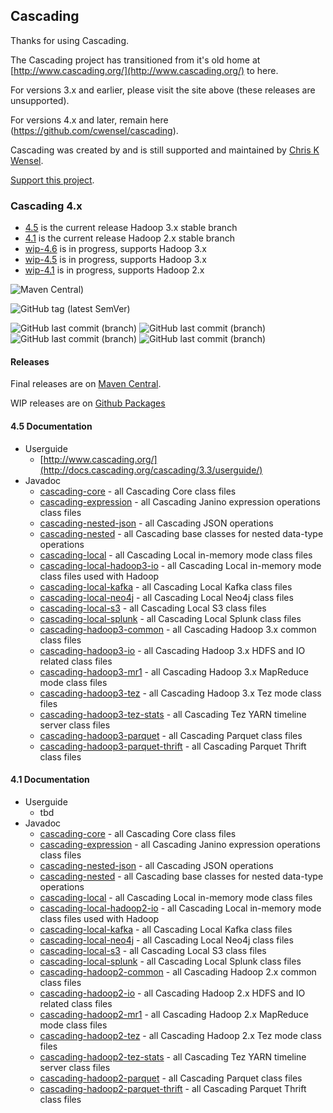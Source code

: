 ## Cascading

Thanks for using Cascading.

The Cascading project has transitioned from it's old home at [http://www.cascading.org/](http://www.cascading.org/) to here.

For versions 3.x and earlier, please visit the site above (these releases are unsupported).

For versions 4.x and later, remain here (https://github.com/cwensel/cascading).

Cascading was created by and is still supported and maintained by [Chris K Wensel](https://chris.wensel.net).

[Support this project](https://github.com/cwensel).

### Cascading 4.x

* [4.5](https://github.com/cwensel/cascading/tree/4.5) is the current release Hadoop 3.x stable branch
* [4.1](https://github.com/cwensel/cascading/tree/4.1) is the current release Hadoop 2.x stable branch
* [wip-4.6](https://github.com/cwensel/cascading/tree/wip-4.6) is in progress, supports Hadoop 3.x
* [wip-4.5](https://github.com/cwensel/cascading/tree/wip-4.5) is in progress, supports Hadoop 3.x
* [wip-4.1](https://github.com/cwensel/cascading/tree/wip-4.1) is in progress, supports Hadoop 2.x

![Maven Central)](https://img.shields.io/maven-metadata/v.svg?label=maven-central%204.x&metadataUrl=https%3A%2F%2Frepo1.maven.org%2Fmaven2%2Fnet%2Fwensel%2Fcascading-core%2Fmaven-metadata.xml&versionPrefix=4)

![GitHub tag (latest SemVer)](https://img.shields.io/github/v/tag/cwensel/cascading?label=lastest%20wip) 

![GitHub last commit (branch)](https://img.shields.io/github/last-commit/cwensel/cascading/wip-4.0?label=last+4.0+commit) 
![GitHub last commit (branch)](https://img.shields.io/github/last-commit/cwensel/cascading/wip-4.1?label=last+4.1+commit)
![GitHub last commit (branch)](https://img.shields.io/github/last-commit/cwensel/cascading/wip-4.5?label=last+4.5+commit)
![GitHub last commit (branch)](https://img.shields.io/github/last-commit/cwensel/cascading/wip-4.6?label=last+4.6+commit)

#### Releases

Final releases are on [Maven Central](https://search.maven.org/search?q=g:net.wensel).

WIP releases are on [Github Packages](https://github.com/cwensel?tab=packages&repo_name=cascading)

#### 4.5 Documentation

- Userguide
  - [http://www.cascading.org/](http://docs.cascading.org/cascading/3.3/userguide/)
- Javadoc
  - [cascading-core](https://javadoc.io/doc/net.wensel/cascading-core)              - all Cascading Core class files
  - [cascading-expression](https://javadoc.io/doc/net.wensel/cascading-expression)        - all Cascading Janino expression operations class files
  - [cascading-nested-json](https://javadoc.io/doc/net.wensel/cascading-nested-json)       - all Cascading JSON operations
  - [cascading-nested](https://javadoc.io/doc/net.wensel/cascading-nested)            - all Cascading base classes for nested data-type operations
  - [cascading-local](https://javadoc.io/doc/net.wensel/cascading-local)             - all Cascading Local in-memory mode class files
  - [cascading-local-hadoop3-io](https://javadoc.io/doc/net.wensel/cascading-local-hadoop3-io)   - all Cascading Local in-memory mode class files used with Hadoop
  - [cascading-local-kafka](https://javadoc.io/doc/net.wensel/cascading-local-kafka)   - all Cascading Local Kafka class files
  - [cascading-local-neo4j](https://javadoc.io/doc/net.wensel/cascading-local-neo4j)   - all Cascading Local Neo4j class files
  - [cascading-local-s3](https://javadoc.io/doc/net.wensel/cascading-local-s3)   - all Cascading Local S3 class files
  - [cascading-local-splunk](https://javadoc.io/doc/net.wensel/cascading-local-splunk)   - all Cascading Local Splunk class files
  - [cascading-hadoop3-common](https://javadoc.io/doc/net.wensel/cascading-hadoop3-common)    - all Cascading Hadoop 3.x common class files
  - [cascading-hadoop3-io](https://javadoc.io/doc/net.wensel/cascading-hadoop3-io)        - all Cascading Hadoop 3.x HDFS and IO related class files
  - [cascading-hadoop3-mr1](https://javadoc.io/doc/net.wensel/cascading-hadoop3-mr1)       - all Cascading Hadoop 3.x MapReduce mode class files
  - [cascading-hadoop3-tez](https://javadoc.io/doc/net.wensel/cascading-hadoop3-tez)       - all Cascading Hadoop 3.x Tez mode class files
  - [cascading-hadoop3-tez-stats](https://javadoc.io/doc/net.wensel/cascading-hadoop3-tez-stats) - all Cascading Tez YARN timeline server class files
  - [cascading-hadoop3-parquet](https://javadoc.io/doc/net.wensel/cascading-hadoop3-parquet) - all Cascading Parquet class files
  - [cascading-hadoop3-parquet-thrift](https://javadoc.io/doc/net.wensel/cascading-hadoop3-parquet-thrift) - all Cascading Parquet Thrift class files


#### 4.1 Documentation

- Userguide
  - tbd 
- Javadoc
  - [cascading-core](https://javadoc.io/doc/net.wensel/cascading-core)              - all Cascading Core class files
  - [cascading-expression](https://javadoc.io/doc/net.wensel/cascading-expression)        - all Cascading Janino expression operations class files
  - [cascading-nested-json](https://javadoc.io/doc/net.wensel/cascading-nested-json/4.1.0/)       - all Cascading JSON operations
  - [cascading-nested](https://javadoc.io/doc/net.wensel/cascading-nested/4.1.0/)            - all Cascading base classes for nested data-type operations
  - [cascading-local](https://javadoc.io/doc/net.wensel/cascading-local/4.1.0/)             - all Cascading Local in-memory mode class files
  - [cascading-local-hadoop2-io](https://javadoc.io/doc/net.wensel/cascading-local-hadoop2-io/4.1.0/)   - all Cascading Local in-memory mode class files used with Hadoop
  - [cascading-local-kafka](https://javadoc.io/doc/net.wensel/cascading-local-kafka/4.1.0/)   - all Cascading Local Kafka class files
  - [cascading-local-neo4j](https://javadoc.io/doc/net.wensel/cascading-local-neo4j/4.1.0/)   - all Cascading Local Neo4j class files
  - [cascading-local-s3](https://javadoc.io/doc/net.wensel/cascading-local-s3/4.1.0/)   - all Cascading Local S3 class files
  - [cascading-local-splunk](https://javadoc.io/doc/net.wensel/cascading-local-splunk/4.1.0/)   - all Cascading Local Splunk class files
  - [cascading-hadoop2-common](https://javadoc.io/doc/net.wensel/cascading-hadoop2-common/4.1.0/)    - all Cascading Hadoop 2.x common class files
  - [cascading-hadoop2-io](https://javadoc.io/doc/net.wensel/cascading-hadoop2-io/4.1.0/)        - all Cascading Hadoop 2.x HDFS and IO related class files
  - [cascading-hadoop2-mr1](https://javadoc.io/doc/net.wensel/cascading-hadoop2-mr1/4.1.0/)       - all Cascading Hadoop 2.x MapReduce mode class files
  - [cascading-hadoop2-tez](https://javadoc.io/doc/net.wensel/cascading-hadoop2-tez/4.1.0/)       - all Cascading Hadoop 2.x Tez mode class files
  - [cascading-hadoop2-tez-stats](https://javadoc.io/doc/net.wensel/cascading-hadoop2-tez-stats/4.1.0/) - all Cascading Tez YARN timeline server class files
  - [cascading-hadoop2-parquet](https://javadoc.io/doc/net.wensel/cascading-hadoop2-parquet/4.1.0/) - all Cascading Parquet class files
  - [cascading-hadoop2-parquet-thrift](https://javadoc.io/doc/net.wensel/cascading-hadoop2-parquet-thrift/4.1.0/) - all Cascading Parquet Thrift class files


